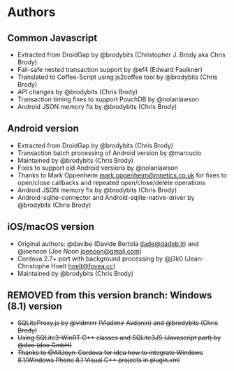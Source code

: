 # Authors

## Common Javascript

- Extracted from DroidGap by @brodybits (Christopher J. Brody aka Chris Brody)
- Fail-safe nested transaction support by @ef4 (Edward Faulkner)
- Translated to Coffee-Script using js2coffee tool by @brodybits (Chris Brody)
- API changes by @brodybits (Chris Brody)
- Transaction timing fixes to support PouchDB by @nolanlawson
- Android JSON memory fix by @brodybits (Chris Brody)

## Android version

- Extracted from DroidGap by @brodybits (Chris Brody)
- Transaction batch processing of Android version by @marcucio
- Maintained by @brodybits (Chris Brody)
- Fixes to support old Android versions by @nolanlawson
- Thanks to Mark Oppenheim <mark.oppenheim@mnetics.co.uk> for fixes to open/close callbacks and repeated open/close/delete operations
- Android JSON memory fix by @brodybits (Chris Brody)
- Android-sqlite-connector and Android-sqlite-native-driver by @brodybits (Chris Brody)

## iOS/macOS version

- Original authors: @davibe (Davide Bertola <dade@dadeb.it>) and @joenoon (Joe Noon <joenoon@gmail.com>)
- Cordova 2.7+ port with background processing by @j3k0 (Jean-Christophe Hoelt <hoelt@fovea.cc>)
- Maintained by @brodybits (Chris Brody)

## REMOVED from this version branch: Windows (8.1) version

- ~~SQLiteProxy.js by @vldmrrr (Vladimir Avdonin) and @brodybits (Chris Brody)~~
- ~~Using SQLite3-WinRT C++ classes and SQLite3JS (Javascript part) by @doo (doo GmbH)~~
- ~~Thanks to @AllJoyn-Cordova for idea how to integrate Windows 8.1/Windows Phone 8.1 Visual C++ projects in plugin.xml~~
